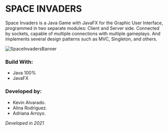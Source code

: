 # SPACE INVADERS
Space Invaders is a Java Game with JavaFX for the Graphic User Interface, programmed in two separate modules: Client and Server side. Connected by sockets, capable of multiple connections with multiple gameplays. And implements several design patterns such as MVC, Singleton, and others.

![SpaceInvadersBanner](https://user-images.githubusercontent.com/103754829/193433281-2bc3b6ef-138d-4322-86e4-160e896a9728.png)

### Build With:
- Java 100%
- JavaFX

### Developed by:
- Kevin Alvarado.
- Alina Rodriguez.
- Adriana Arroyo.


_Developed in 2021_
